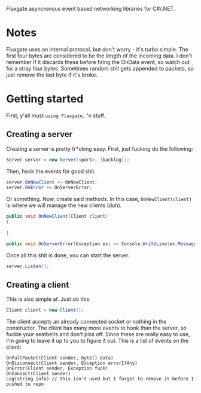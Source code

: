 Fluxgate asyncronous event based networking libraries for C#/.NET.

# Notes
Fluxgate uses an internal protocol, but don't worry - it's turbo simple.
The first four bytes are considered to be the length of the incoming data.
I don't remember if it discards these before firing the OnData event, so watch out for a stray four bytes.
Sometimes random shit gets appended to packets, so just remove the last byte if it's broke.

# Getting started
First, y'all must `using Fluxgate;` 'n stuff.

## Creating a server
Creating a server is pretty fr*cking easy. First, just fucking do the following:
```csharp
Server server = new Server(<port>, [backlog]);
```
Then, hook the events for good shit.
```csharp
server.OnNewClient += OnNewClient;
server.OnError += OnServerError;
```
Or something.
Now, create said methods.
In this case, `OnNewClient(client)` is where we will manage the new clients (duh).
```csharp
public void OnNewClient(Client client)
{
     
}

public void OnServerError(Exception ex) => Console.WriteLine(ex.Message);
```
Once all this shit is done, you can start the server.
```csharp
server.Listen();
```
## Creating a client
This is also simple af. Just do this:
```csharp
Client client = new Client();
```
The client accepts an already connected socket or nothing in the constructor.
The client has many more events to hook than the server, so fuckle your seatbelts and don't piss off.
Since these are really easy to use, I'm going to leave it up to you to figure it out.
This is a list of events on the client:
```
OnFullPacket(Client sender, byte[] data)
OnDisconnect(Client sender, Exception errorIfAny)
OnError(Client sender, Exception fuck)
OnConnect(Client sender)
Log(string info) // this isn't used but I forgot to remove it before I pushed to repo
```